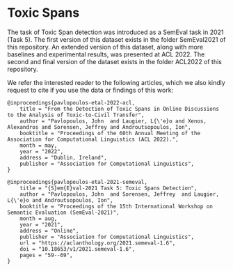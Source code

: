 # Toxic Spans

The task of Toxic Span detection was introduced as a SemEval task in 2021 (Task 5). 
The first version of this dataset exists in the folder SemEval2021 of this repository.
An extended version of this dataset, along with more baselines and experimental results, was presented at ACL 2022. The second and final version of the dataset exists in the folder ACL2022 of this repository.

We refer the interested reader to the following articles, which we also kindly request to cite if you use the data or findings of this work:
```
@inproceedings{pavlopoulos-etal-2022-acl,
    title = "From the Detection of Toxic Spans in Online Discussions to the Analysis of Toxic-to-Civil Transfer",
    author = "Pavlopoulos, John  and Laugier, L{\'e}o and Xenos, Alexandros and Sorensen, Jeffrey and Androutsopoulos, Ion",
    booktitle = "Proceedings of the 60th Annual Meeting of the Association for Computational Linguistics (ACL 2022).",
    month = may,
    year = "2022",
    address = "Dublin, Ireland",
    publisher = "Association for Computational Linguistics",
}

@inproceedings{pavlopoulos-etal-2021-semeval,
    title = "{S}em{E}val-2021 Task 5: Toxic Spans Detection",
    author = "Pavlopoulos, John  and Sorensen, Jeffrey  and Laugier, L{\'e}o and Androutsopoulos, Ion",
    booktitle = "Proceedings of the 15th International Workshop on Semantic Evaluation (SemEval-2021)",
    month = aug,
    year = "2021",
    address = "Online",
    publisher = "Association for Computational Linguistics",
    url = "https://aclanthology.org/2021.semeval-1.6",
    doi = "10.18653/v1/2021.semeval-1.6",
    pages = "59--69",
}
```
